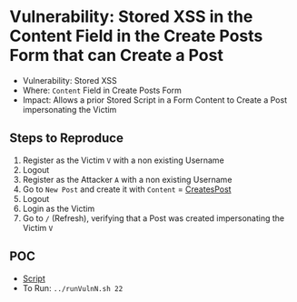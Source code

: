 # Vulnerability: Stored XSS in the Content Field in the Create Posts Form that can Create a Post

- Vulnerability: Stored XSS
- Where: `Content` Field in Create Posts Form
- Impact: Allows a prior Stored Script in a Form Content to Create a Post impersonating the Victim

## Steps to Reproduce
1. Register as the Victim `V` with a non existing Username
2. Logout
3. Register as the Attacker `A` with a non existing Username
4. Go to `New Post` and create it with `Content` = [CreatesPost](../Common/Scripts/XSS/CreatesPost.html)
5. Logout
6. Login as the Victim
7. Go to `/` (Refresh), verifying that a Post was created impersonating the Victim `V`

## POC
- [Script](./Exploit.py)
- To Run: `../runVulnN.sh 22`
